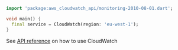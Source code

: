 ```dart
import 'package:aws_cloudwatch_api/monitoring-2010-08-01.dart';

void main() {
  final service = CloudWatch(region: 'eu-west-1');
}
```

See [API reference](https://pub.dev/documentation/aws_cloudwatch_api/latest/monitoring-2010-08-01/CloudWatch-class.html) on how to use CloudWatch
